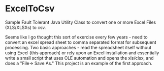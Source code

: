 ExcelToCsv
==========

Sample Fault Tolerant Java Utility Class to convert one or more Excel Files (XLS/XLSXs) to csv.

Seems like I go thought this sort of exercise every few years - need to convert an excel spread sheet to comma separated format for subsequent processing.
Two basic approaches - read the spreadsheet itself without using Excel (this approach) or rely upon an Excel installation and essentially write a small 
script that uses OLE automation and opens the xls/clsx, and does a "File-> Save As."  This project is an example of the first approach.
